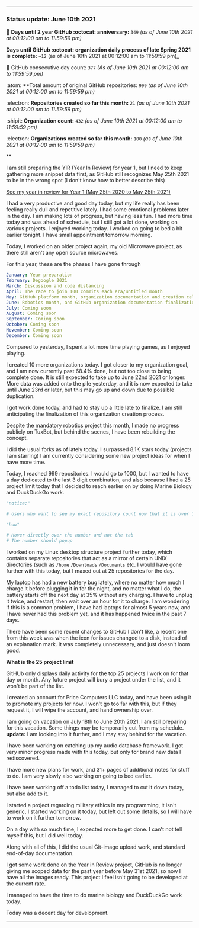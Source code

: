
***

### Status update: June 10th 2021

🎂 **Days until 2 year GitHub :octocat: anniversary:** `349` _(as of June 10th 2021 at 00:12:00 am to 11:59:59 pm)_ <!-- COUNTER #1 !-->

 **Days until GitHub :octocat: organization daily process of late Spring 2021 is complete:** `~12` (as of June 10th 2021 at 00:12:00 am to 11:59:59 pm)_ <!-- COUNTER #2 !-->

📅 GitHub consecutive day count: `377` _(As of June 10th 2021 at 00:12:00 am to 11:59:59 pm)_ <!-- COUNTER #3 !-->

:atom: **Total amount of original GitHub repositories: `999` _(as of June 10th 2021 at 00:12:00 am to 11:59:59 pm)_ <!-- COUNTER #4 !-->

:electron: **Repositories created so far this month:** `21` _(as of June 10th 2021 at 00:12:00 am to 11:59:59 pm)_ <!-- COUNTER #5 !-->

:shipit: **Organization count:** `432` _(as of June 10th 2021 at 00:12:00 am to 11:59:59 pm)_ <!-- COUNTER #6 !-->

:electron: **Organizations created so far this month:** `100` _(as of June 10th 2021 at 00:12:00 am to 11:59:59 pm)_ <!-- COUNTER #7 !-->

**

<!-- Counters are now being included by default in status posts. The current limit is 7 daily counters, and 10 counters total. The comment you are reading does not count as a counter. !-->

I am still preparing the YIR (Year In Review) for year 1, but I need to keep gathering more snippet data first, as GitHub still recognizes May 25th 2021 to be in the wrong spot (I don't know how to better describe this) <!-- This is a boilerplate, not a counter !-->

<!-- New notes:
YIR - May 28th 2021

Can be expanded to and from your GitHub experience Gist
"For a site that changes so rapidly, I am impressed that GitHub hasn't made any major detrimental changes to the site in this time." Nevermind, I have now noticed 3 detremental changes in my first year: highlighting doesn't show commit percentage, x commits behind AXYZ release was removed in the past month, linguist changed location and appearance, other than that it is OK
!-->

[See my year in review for Year 1 (May 25th 2020 to May 25th 2021)](https://github.com/seanpm2001/seanpm2001/blob/master/Special/Year-in-Review/2020-2021) <!-- This is a boilerplate, not a counter !-->

<!--TODO KEEP THIS SECTION TODO KEEP SECTION !-->

<!-- May take a vacation on June 18th or June 20th !-->

I had a very productive and good day today, but my life really has been feeling really dull and repetitive lately. I had some emotional problems later in the day. I am making lots of progress, but having less fun. I had more time today and was ahead of schedule, but I still got a lot done, working on various projects. I enjoyed working today. I worked on going to bed a bit earlier tonight. I have small appointment tomorrow morning.

Today, I worked on an older project again, my old Microwave project, as there still aren't any open source microwaves.

For this year, these are the phases I have gone through

```yaml
January: Year preparation
February: Degoogle 2021
March: Discussion and code distancing
April: The race to join 100 commits each era/untitled month
May: GitHub platform month, organization documentation and creation celebration and acceleration
June: Robotics month, and GitHub organization documentation finalization, and Gist revival
July: Coming soon
August: Coming soon
September: Coming soon
October: Coming soon
November: Coming soon
December: Coming soon
```

Compared to yesterday, I spent a lot more time playing games, as I enjoyed playing.

I created 10 more organizations today. I got closer to my organization goal, and I am now currently past 68.4% done, but not too close to being complete done. It is still expected to take up to June 22nd 2021 or longer. More data was added onto the pile yesterday, and it is now expected to take until June 23rd or later, but this may go up and down due to possible duplication. <!-- This is a boilerplate, not a counter !-->

<!-- Today, I found an organization that wasn't listed, one of the 3 I have been trying to find, completely by accident. There are 2 more to find, but it might be difficult. I hope I just get lucky 1-2 more times, if not, I will continue to search. !-->

I got work done today, and had to stay up a little late to finalize. I am still anticipating the finalization of this organization creation process.

Despite the mandatory robotics project this month, I made no progress publicly on TuxBot, but behind the scenes, I have been rebuilding the concept.

<!--
I also started writing a book recently (on Thursday, May 27th 2021) regarding the concept of preservation that is related to several of my key projects. The book is licensed under the GNU General Public License v3.0 and it is going to be released free of charge, like all of my other works. I am currently preparing the release, version 1 is ready, butI just have so many major projects I have to get to first at the moment (organization work, organization documentation work, daily git-image work, software documentation, journaling, audio documentation, video documentation, project Slim (SLIM I of my audio collection) culinary documentation, file sorting, and more) I am now freely creating new documents without restriction, which is a big step of progress for me, as I have been struggling on this goal for over a year. Hopefully soon I can start writing down my childhood stories again before I get too old/someone dies. !--> <!-- This is a boilerplate, not a counter !-->

I did the usual forks as of lately today. I surpassed 8.1K stars today (projects I am starring) I am currently considering some new project ideas for when I have more time.

Today, I reached 999 repositories. I would go to 1000, but I wanted to have a day dedicated to the last 3 digit combination, and also because I had a 25 project limit today that I decided to reach earlier on by doing Marine Biology and DuckDuckGo work.

```python
"notice:"

# Users who want to see my exact repository count now that it is over 1000, here is hoiw you do so

"how"

# Hover directly over the number and not the tab
# The number should popup 

```

I worked on my Linux desktop structure project further today, which contains separate repositories that act as a mirror of certain UNIX directories (such as `/home` `/Downloads` `/Documents` etc. I would have gone further with this today, but I maxed out at 25 repositories for the day.

My laptop has had a new battery bug lately, where no matter how much I charge it before plugging it in for the night, and no matter what I do, the battery starts off the next day at 35% without any charging. I have to unplug it twice, and restart, then wait over an hour for it to charge. I am wondering if this is a common problem, I have had laptops for almost 5 years now, and I have never had this problem yet, and it has happened twice in the past 7 days.

There have been some recent changes to GitHub I don't like, a recent one from this week was when the icon for issues changed to a disk, instead of an explanation mark. It was completely unnecessary, and just doesn't loom good.

**What is the 25 project limit**

GitHUb only displays daily activity for the top 25 projects I work on for that day or month. Any future project will bury a project under the list, and it won't be part of the list.

I created an account for Price Computers LLC today, and have been using it to promote my projects for now. I won't go too far with this, but if they request it, I will wipe the account, and hand ownership over.

I am going on vacation on July 18th to June 20th 2021. I am still preparing for this vacation. Some things may be temporarily cut from my schedule. **update:** I am looking into it further, and I may stay behind for the vacation.

I have been working on catching up my audio database framework. I got very minor progress made with this today, but only for brand new data I rediscovered.

I have more new plans for work, and 31+ pages of additional notes for stuff to do. I am very slowly also working on going to bed earlier.

I have been working off a todo list today, I managed to cut it down today, but also add to it.

I started a project regarding military ethics in my programming, it isn't generic, I started working on it today, but left out some details, so I will have to work on it further tomorrow.

On a day with so much time, I expected more to get done. I can't not tell myself this, but I did well today.

Along with all of this, I did the usual Git-image upload work, and standard end-of-day documentation. <!-- This is a required boilerplate, not a counter !-->

I got some work done on the Year in Review project, GitHub is no longer giving me scoped data for the past year before May 31st 2021, so now I have all the images ready. This project I feel isn't going to be developed at the current rate. <!-- This is a boilerplate, not a counter !-->

I managed to have the time to do marine biology and DuckDuckGo work today. <!-- This is a boilerplate, not a counter !-->

<!-- TODO: TIMER, HELLO_WORLD.COFFEE, IMAGES.GENERAL :TODO !-->

Today was a decent day for development. <!-- This is a required boilerplate, not a counter !-->

***

<!-- Notes June 10th 2021

Microminiwave work
Staying at 999 repositories for now, suspense, will create 1000th repo tomorrow
Very productive day, not good in the end emotionally
Working on going to bed earlier
Linux project work
Laptop bug: 35% battery, charge issue
Recent GitHub change I dislike: issues icon is now a flat disc
Guide to viewing my repo count from now on: hover over the number directly
Price computers llc account
25 project limit

!-->
